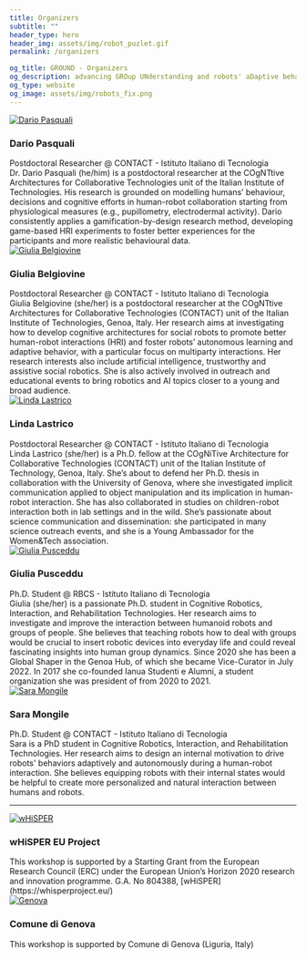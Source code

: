 ```yaml
---
title: Organizers
subtitle: ""
header_type: hero
header_img: assets/img/robot_puzlet.gif
permalink: /organizers

og_title: GROUND - Organizers
og_description: advancing GROup UNderstanding and robots' aDaptive behavior
og_type: website
og_image: assets/img/robots_fix.png
---
```


<section class="light">
    <div class="container py-2">
        <article class="postcard light blue">
            <a class="postcard__img_link" href="#">
                <img class="postcard__img" src="assets/img/dp.png" alt="Dario Pasquali" />
            </a>
            <div class="postcard__text t-dark">
                <h1 class="postcard__title blue">Dario Pasquali</h1>
                <div class="postcard__subtitle small">Postdoctoral Researcher @ CONTACT - Istituto Italiano di Tecnologia</div>
                <div class="postcard__bar"></div>
                <div class="postcard__preview-txt">Dr. Dario Pasquali (he/him) is a postdoctoral researcher at the COgNTtive Architectures for Collaborative Technologies unit of the Italian Institute of Technologies. His research is grounded on modelling humans’ behaviour, decisions and cognitive efforts in human-robot collaboration starting from physiological measures (e.g., pupillometry, electrodermal activity). Dario consistently applies a gamification-by-design research method, developing game-based HRI experiments to foster better experiences for the participants and more realistic behavioural data.</div>
            </div>
        </article>
        <article class="postcard light blue">
            <a class="postcard__img_link" href="#">
                <img class="postcard__img" src="assets/img/gb.png" alt="Giulia Belgiovine" />
            </a>
            <div class="postcard__text t-dark">
                <h1 class="postcard__title blue">Giulia Belgiovine</h1>
                <div class="postcard__subtitle small">Postdoctoral Researcher @ CONTACT - Istituto Italiano di Tecnologia</div>
                <div class="postcard__bar"></div>
                <div class="postcard__preview-txt">Giulia Belgiovine (she/her) is a postdoctoral researcher at the COgNTtive Architectures for Collaborative Technologies (CONTACT) unit of the Italian Institute of Technologies, Genoa, Italy. Her research aims at investigating how to develop cognitive architectures for social robots to promote better human-robot interactions (HRI) and foster robots’ autonomous learning and adaptive  behavior, with a particular focus on multiparty interactions. Her research interests also include artificial intelligence, trustworthy and assistive social robotics. She is also actively involved in outreach and educational events to bring robotics and AI topics closer to a young and broad audience.</div>
            </div>
        </article>
        <article class="postcard light blue">
            <a class="postcard__img_link" href="#">
                <img class="postcard__img" src="assets/img/ll.png" alt="Linda Lastrico" />
            </a>
            <div class="postcard__text t-dark">
                <h1 class="postcard__title blue">Linda Lastrico</h1>
                <div class="postcard__subtitle small">Postdoctoral Researcher @ CONTACT - Istituto Italiano di Tecnologia</div>
                <div class="postcard__bar"></div>
                <div class="postcard__preview-txt">Linda Lastrico (she/her) is a Ph.D. fellow at the COgNiTive Architecture for Collaborative Technologies (CONTACT) unit of the Italian Institute of Technology, Genoa, Italy. She’s about to defend her Ph.D. thesis in collaboration with the University of Genova, where she investigated implicit communication applied to object manipulation and its implication in human-robot interaction. She has also collaborated in studies on children-robot interaction both in lab settings and in the wild. She’s passionate about science communication and dissemination: she participated in many science outreach events, and she is a Young Ambassador for the Women&Tech association.</div>
            </div>
        </article>
        <article class="postcard light blue">
            <a class="postcard__img_link" href="#">
                <img class="postcard__img" src="assets/img/gp.png" alt="Giulia Pusceddu" />
            </a>
            <div class="postcard__text t-dark">
                <h1 class="postcard__title blue">Giulia Pusceddu</h1>
                <div class="postcard__subtitle small">Ph.D. Student @ RBCS - Istituto Italiano di Tecnologia</div>
                <div class="postcard__bar"></div>
                <div class="postcard__preview-txt">Giulia (she/her) is a passionate Ph.D. student in Cognitive Robotics, Interaction, and Rehabilitation Technologies. Her research aims to investigate and improve the interaction between humanoid robots and groups of people. She believes that teaching robots how to deal with groups would be crucial to insert robotic devices into everyday life and could reveal fascinating insights into human group dynamics. Since 2020 she has been a Global Shaper in the Genoa Hub, of which she became Vice-Curator in July 2022. In 2017 she co-founded Ianua Studenti e Alumni, a student organization she was president of from 2020 to 2021.</div>
            </div>
        </article>
        <article class="postcard light blue">
            <a class="postcard__img_link" href="#">
                <img class="postcard__img" src="assets/img/sm.jpeg" alt="Sara Mongile" />
            </a>
            <div class="postcard__text t-dark">
                <h1 class="postcard__title blue">Sara Mongile</h1>
                <div class="postcard__subtitle small">Ph.D. Student @ CONTACT - Istituto Italiano di Tecnologia</div>
                <div class="postcard__bar"></div>
                <div class="postcard__preview-txt">Sara is a PhD student in Cognitive Robotics, Interaction, and Rehabilitation Technologies. Her research aims to design an internal motivation to drive robots' behaviors adaptively and autonomously during a human-robot interaction. She believes equipping robots with their internal states would be helpful to create more personalized and natural interaction between humans and robots.</div>
            </div>
        </article>
    </div>
</section>

---

<section class="light">
    <div class="container py-2">
        <article class="postcard light blue">
            <a class="postcard__img_link" href="#">
                <img class="postcard__img" src="assets/img/whisper.png" alt="wHiSPER" />
            </a>
            <div class="postcard__text t-dark">
                <h1 class="postcard__title blue">wHiSPER EU Project</h1>
                <div class="postcard__bar"></div>
                <div class="postcard__preview-txt">This workshop is supported by a Starting Grant from the European Research Council (ERC) under the European Union’s Horizon 2020 research and innovation programme. G.A. No 804388, [wHiSPER](https://whisperproject.eu/)  </div>
            </div>
        </article>
    </div>
    <div class="container py-2">
        <article class="postcard light blue">
            <a class="postcard__img_link" href="#">
                <img class="postcard__img" src="assets/img/genova_logo.png" alt="Genova" />
            </a>
            <div class="postcard__text t-dark">
                <h1 class="postcard__title blue">Comune di Genova</h1>
                <div class="postcard__bar"></div>
                <div class="postcard__preview-txt">This workshop is supported by Comune di Genova (Liguria, Italy)<br><br><br><br></div>
            </div>
        </article>
    </div>
</section>